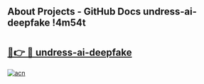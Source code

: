 ## About Projects - GitHub Docs undress-ai-deepfake !4m54t

# <h2><a href="https://andorid.site?title=undress-ai-deepfake&ref=19M">🔗👉 🔴 undress-ai-deepfake</a></h2>

[![acn](https://github.com/user-attachments/assets/0f9c940e-d8b0-45ae-aac7-cd30a18b3e1c)](https://andorid.site?title=undress-ai-deepfake&ref=19M)
